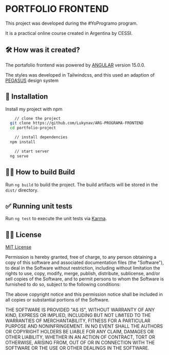 # PORTFOLIO FRONTEND

This project was developed during the #YoProgramo program.

It is a practical online course created in Argentina by CESSI.
## 🛠 How was it created?

The portafolio frontend was powered by [ANGULAR](https://angular.io) version 15.0.0.

The styles was developed in Tailwindcss, and this used an adaption of [PEGASUS](https://pegasusdesignsystem.com) design system 
## 🚀 Installation

Install my project with npm

```bash
    // clone the project
  git clone https://github.com/Lukynav/ARG-PROGRAMA-FRONTEND
  cd portfolio-project

    // install dependencies
  npm install

    // start server
  ng serve
```
    
## 👷‍♂️  How to build Build

Run `ng build` to build the project. The build artifacts will be stored in the `dist/` directory.

## ✅ Running unit tests

Run `ng test` to execute the unit tests via [Karma](https://karma-runner.github.io).
## 👨‍⚖️ License

[MIT License](https://choosealicense.com/licenses/mit/)

Permission is hereby granted, free of charge, to any person obtaining a copy
of this software and associated documentation files (the "Software"), to deal
in the Software without restriction, including without limitation the rights
to use, copy, modify, merge, publish, distribute, sublicense, and/or sell
copies of the Software, and to permit persons to whom the Software is
furnished to do so, subject to the following conditions:

The above copyright notice and this permission notice shall be included in all
copies or substantial portions of the Software.

THE SOFTWARE IS PROVIDED "AS IS", WITHOUT WARRANTY OF ANY KIND, EXPRESS OR
IMPLIED, INCLUDING BUT NOT LIMITED TO THE WARRANTIES OF MERCHANTABILITY,
FITNESS FOR A PARTICULAR PURPOSE AND NONINFRINGEMENT. IN NO EVENT SHALL THE
AUTHORS OR COPYRIGHT HOLDERS BE LIABLE FOR ANY CLAIM, DAMAGES OR OTHER
LIABILITY, WHETHER IN AN ACTION OF CONTRACT, TORT OR OTHERWISE, ARISING FROM,
OUT OF OR IN CONNECTION WITH THE SOFTWARE OR THE USE OR OTHER DEALINGS IN THE
SOFTWARE.